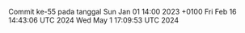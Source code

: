 Commit ke-55 pada tanggal Sun Jan 01 14:00 2023 +0100
Fri Feb 16 14:43:06 UTC 2024
Wed May  1 17:09:53 UTC 2024
